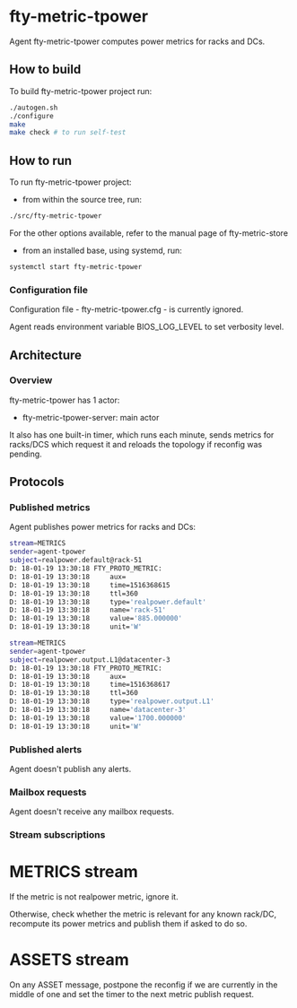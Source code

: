 # fty-metric-tpower

Agent fty-metric-tpower computes power metrics for racks and DCs.

## How to build

To build fty-metric-tpower project run:

```bash
./autogen.sh
./configure
make
make check # to run self-test
```

## How to run

To run fty-metric-tpower project:

* from within the source tree, run:

```bash
./src/fty-metric-tpower
```

For the other options available, refer to the manual page of fty-metric-store

* from an installed base, using systemd, run:

```bash
systemctl start fty-metric-tpower
```

### Configuration file

Configuration file - fty-metric-tpower.cfg - is currently ignored.

Agent reads environment variable BIOS\_LOG\_LEVEL to set verbosity level.

## Architecture

### Overview

fty-metric-tpower has 1 actor:

* fty-metric-tpower-server: main actor

It also has one built-in timer, which runs each minute, sends metrics for racks/DCS
which request it and reloads the topology if reconfig was pending.

## Protocols

### Published metrics

Agent publishes power metrics for racks and DCs:

```bash
stream=METRICS
sender=agent-tpower
subject=realpower.default@rack-51
D: 18-01-19 13:30:18 FTY_PROTO_METRIC:
D: 18-01-19 13:30:18     aux=
D: 18-01-19 13:30:18     time=1516368615
D: 18-01-19 13:30:18     ttl=360
D: 18-01-19 13:30:18     type='realpower.default'
D: 18-01-19 13:30:18     name='rack-51'
D: 18-01-19 13:30:18     value='885.000000'
D: 18-01-19 13:30:18     unit='W'
```

```bash
stream=METRICS
sender=agent-tpower
subject=realpower.output.L1@datacenter-3
D: 18-01-19 13:30:18 FTY_PROTO_METRIC:
D: 18-01-19 13:30:18     aux=
D: 18-01-19 13:30:18     time=1516368617
D: 18-01-19 13:30:18     ttl=360
D: 18-01-19 13:30:18     type='realpower.output.L1'
D: 18-01-19 13:30:18     name='datacenter-3'
D: 18-01-19 13:30:18     value='1700.000000'
D: 18-01-19 13:30:18     unit='W'
```

### Published alerts

Agent doesn't publish any alerts.

### Mailbox requests

Agent doesn't receive any mailbox requests.

### Stream subscriptions

# METRICS stream

If the metric is not realpower metric, ignore it.

Otherwise, check whether the metric is relevant for any known rack/DC,
recompute its power metrics and publish them if asked to do so.

# ASSETS stream

On any ASSET message, postpone the reconfig if we are currently in the middle of one
and set the timer to the next metric publish request.
